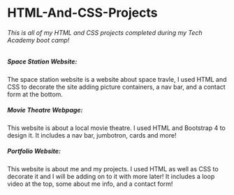 # HTML-And-CSS-Projects
###### This is all of my HTML and CSS projects completed during my Tech Academy boot camp!
##### Space Station Website:
The space station website is a website about space travle, I used HTML and CSS to decorate the site adding picture containers, a nav bar, and a contact form at the bottom.

##### Movie Theatre Webpage:
This website is about a local movie theatre. I used HTML and Bootstrap 4 to design it. It includes a nav bar, jumbotron, cards and more!

##### Portfolio Website:
This website is about me and my projects. I used HTML as well as CSS to decorate it and I will be adding on to it with more later! It includes a loop video at the top, some about me info, and a contact form!

